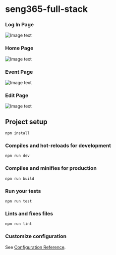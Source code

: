 # seng365-full-stack

### Log In Page
![Image text](https://github.com/zzo14/seng365-full-stack/blob/main/pic/LogPage.PNG)
### Home Page
![Image text](https://github.com/zzo14/seng365-full-stack/blob/main/pic/homepage.PNG)
### Event Page
![Image text](https://github.com/zzo14/seng365-full-stack/blob/main/pic/eventPage.PNG)
### Edit Page
![Image text](https://github.com/zzo14/seng365-full-stack/blob/main/pic/editPage.PNG)

## Project setup
```
npm install
```

### Compiles and hot-reloads for development
```
npm run dev
```

### Compiles and minifies for production
```
npm run build
```

### Run your tests
```
npm run test
```

### Lints and fixes files
```
npm run lint
```

### Customize configuration
See [Configuration Reference](https://cli.vuejs.org/config/).
